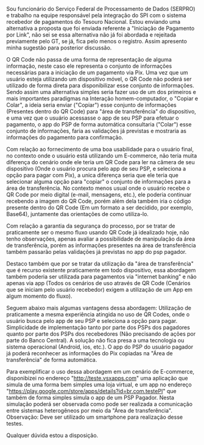 Sou funcionário do Serviço Federal de Processamento de Dados (SERPRO) e trabalho na equipe responsável pela integração do SPI com o sistema recebedor de pagamentos do Tesouro Nacional. Estou enviando uma alternativa a proposta que foi enviada referente a "Iniciação de Pagamento por Link", não sei se essa alternativa não já foi abordada e rejeitada previamente pelo GT, se já, fica pelo menos o registro. Assim apresento minha sugestão para posterior discussão.

O QR Code não passa de uma forma de representação de alguma informação, neste caso ele representa o conjunto de informações necessárias para a iniciação de um pagamento via Pix. Uma vez que um usuário esteja utilizando um dispositivo móvel, o QR Code não poderá ser utilizado de forma direta para disponibilizar esse conjunto de informações. Sendo assim uma alternativa simples seria fazer uso de um dos primeiros e mais importantes paradigmas na Interação homem-computador, o "Copiar e Colar", a ideia seria enviar ("Copiar") esse conjunto de informações (Presentes dentro do QR Code) para "área de transferência" do dispositivo, e uma vez que o usuário acessasse o app de seu PSP para efetuar o pagamento, o app do PSP de forma automática consultaria ("Colar") esse conjunto de informações, faria as validações já previstas e mostraria as informações do pagamento para confirmação.

Com relação ao fornecimento de uma boa usabilidade para o usuário final, no contexto onde o usuário está utilizando um E-commerce, não teria muita diferença do cenário onde ele teria um QR Code para ler na câmera de seu dispositivo (Onde o usuário procura pelo app de seu PSP, e seleciona a opção para pagar com Pix), a unica diferença seria que ele teria que selecionar alguma opção para "copiar" o conjunto de informações para a área de transferência. No contexto menos usual onde o usuário recebe o QR Code por meio digital (e-mail, mensagens, etc.), ele poderia continuar recebendo a imagem do QR Code, porém além dela também iria o código presente dentro do QR Code (Em um formato a ser decidido, por exemplo, Base64), juntamente das orientações de como utiliza-lo.

Com relação a garantia da segurança do processo, por se tratar de praticamente ser o mesmo fluxo usando QR Code já idealizado hoje, não tenho observações, apenas avaliar a possibilidade de manipulação da área de transferência, porém as informações presentes na área de transferência também passarão pelas validações já previstas no app do psp pagador.

Destaco também que por se tratar da utilização da "área de transferência" que é recurso existente praticamente em todo dispositivo, essa abordagem também poderia ser utilizada para pagamentos via "internet banking" e não apenas via app (Todos os cenários de uso através de QR Code (Cenários que se iniciam pelo usuário recebedor) exigem a utilização de um App em algum momento do fluxo).

Seguem abaixo mais algumas vantagens dessa abordagem:
    Utilização de praticamente a mesma experiência atingida no uso de QR Codes, onde o usuário busca pelo app de seu PSP e seleciona a opção para pagar.
    Simplicidade de implementação tanto por parte dos PSPs dos pagadores quanto por parte dos PSPs dos recebedores (Não precisando de ações por parte do Banco Central).
    A solução não fica presa a uma tecnologia ou sistema operacional (Android, ios, etc.).
    O app do PSP do usuário pagador já poderá reconhecer as informações do Pix copiadas na "Área de transferência" de forma automática.

Para exemplificar o uso dessa abordagem em um cenário de E-commerce, disponibizei no endereço "http://teste.vsxapps.com" uma aplicação que simula de uma forma bem simples uma loja virtual, e um app no endereço "https://play.google.com/store/apps/details?id=br.com.testePI" que também de forma simples simula o app de um PSP Pagador. Nesta simulação poderá ser observada como pode ser realizada a comunicação entre sistemas heterogêneos por meio da "Área de transferência". Observação: Deve ser utilizado um smartphone para realização desse testes.

Qualquer dúvida estou a disposição.
